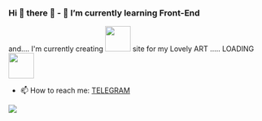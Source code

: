 ### Hi 👋 there 👋 - 🌱 I’m currently learning Front-End
and.... I'm currently creating <img width=50 src="https://i.pinimg.com/originals/71/62/10/716210b809d50c62270008a7b2a09a0f.gif"> site for my Lovely ART ..... LOADING <img width=50 src="https://i.stack.imgur.com/hzk6C.gif">
- 📫 How to reach me: <a href="https://telegram.me/MaryyyaT">TELEGRAM</a>
<img src="https://images-wixmp-ed30a86b8c4ca887773594c2.wixmp.com/i/01e17c09-83ca-4a5c-a044-a32f9283bdb2/db6q39g-e0f56a67-6629-4e17-8b56-656aa8e7d4a0.png">

<!--
**MaryyyaT/MaryyyaT** is a ✨ _special_ ✨ repository because its `README.md` (this file) appears on your GitHub profile.

Here are some ideas to get you started:


- 🌱 I’m currently learning Front-End
- 📫 How to reach me: ...
- 😄 Pronouns: ...
- ⚡ Fun fact: ... 
-->

